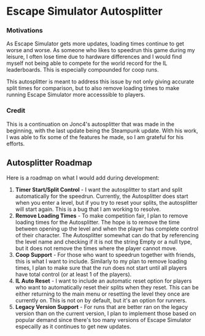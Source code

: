 # Escape Simulator Autosplitter

### Motivations

As Escape Simulator gets more updates, loading times continue to get worse and worse. As someone who likes to speedrun this game during my leisure, I often lose time due to hardware differences and I would find myself not being able to compete for the world record for the IL leaderboards. This is especially compounded for coop runs.

This autosplitter is meant to address this issue by not only giving accurate split times for comparison, but to also remove loading times to make running Escape Simulator more accesssible to players.

### Credit

This is a continuation on Jonc4's autosplitter that was made in the beginning, with the last update being the Steampunk update. With his work, I was able to fix some of the features he made, so I am grateful for his efforts.

## Autosplitter Roadmap

Here is a roadmap on what I would add during development:

1. **Timer Start/Split Control** - I want the autosplitter to start and split automatically for the speedrun. Currently, the Autosplitter does start when you enter a level, but if you try to reset your splits, the autosplitter will start again. This is a bug that I am working to resolve.
2. **Remove Loading Times** - To make competition fair, I plan to remove loading times for the Autosplitter. The hope is to remove the time between opening up the level and when the player has complete control of their character. The Autosplitter somewhat can do that by referencing the level name and checking if it is not the string Empty or a null type, but it does not remove the times where the player cannot move.
3. **Coop Support** - For those who want to speedrun together with friends, this is what I want to include. Similarly to my plan to remove loading times, I plan to make sure that the run does not start until all players have total control (or at least 1 of the players).
4. **IL Auto Reset** - I want to include an automatic reset option for players who want to automatically reset their splits when they reset. This can be either returning to the main menu or resetting the level they once are currently on. This is not on by default, but it's an option for runners.
5. **Legacy Version Support** - For runs that are better ran on the legacy version than on the current version, I plan to implement those based on popular demand since there's too many versions of Escape Simulator especailly as it continues to get new updates.
